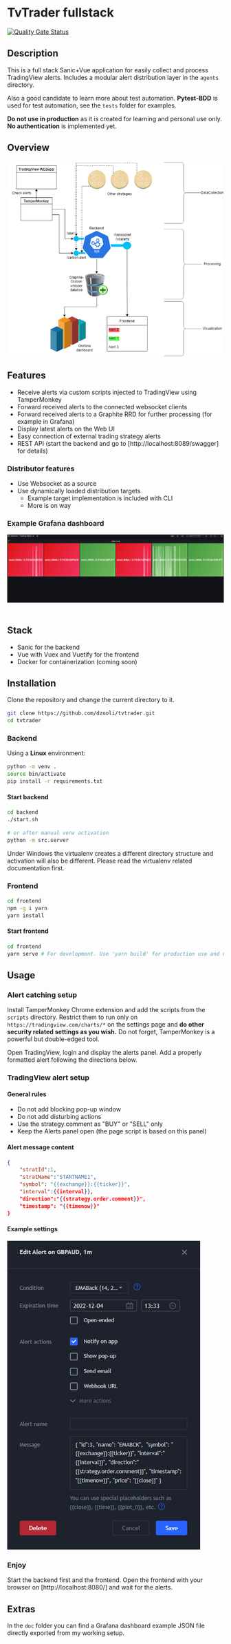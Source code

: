 # TvTrader fullstack

[![Quality Gate Status](https://sonarcloud.io/api/project_badges/measure?project=dzooli_tvtrader&metric=alert_status)](https://sonarcloud.io/summary/new_code?id=dzooli_tvtrader)

## Description

This is a full stack Sanic+Vue application for easily collect and process TradingView alerts. Includes a modular alert distribution layer in the ```agents``` directory.

Also a good candidate to learn more about test automation. **Pytest-BDD** is used for test automation, see the `tests` folder for examples.

**Do not use in production** as it is created for learning and personal use only. **No authentication** is implemented yet.

## Overview

![system overview](doc/tvtrader_schema.drawio.png)

## Features

- Receive alerts via custom scripts injected to TradingView using TamperMonkey
- Forward received alerts to the connected websocket clients
- Forward received alerts to a Graphite RRD for further processing (for example in Grafana)
- Display latest alerts on the Web UI
- Easy connection of external trading strategy alerts
- REST API (start the backend and go to [http://localhost:8089/swagger] for details)

### Distributor features

- Use Websocket as a source
- Use dynamically loaded distribution targets
  - Example target implementation is included with CLI
  - More is on way

### Example Grafana dashboard

![grafana dashboard](doc/grafana_dashboard.png)

## Stack

- Sanic for the backend
- Vue with Vuex and Vuetify for the frontend
- Docker for containerization (coming soon)

## Installation

Clone the repository and change the current directory to it.

```bash
git clone https://github.com/dzooli/tvtrader.git
cd tvtrader
```

### Backend

Using a **Linux** environment:

```bash
python -m venv .
source bin/activate
pip install -r requirements.txt
```

#### Start backend

```bash
cd backend
./start.sh
```

```bash
# or after manual venv activation
python -m src.server
```

Under Windows the virtualenv creates a different directory structure and activation will also be different. Please read the virtualenv related documentation first.

### Frontend

```bash
cd frontend
npm -g i yarn
yarn install
```

#### Start frontend

```bash
cd frontend
yarn serve # For development. Use 'yarn build' for production use and deploy it in your preferred way.
```

## Usage

### Alert catching setup

Install TamperMonkey Chrome extension and add the scripts from the `scripts` directory. Restrict them to run only on `https://tradingview.com/charts/*` on the settings page and **do other security related settings as you wish.** Do not forget, TamperMonkey is a powerful but double-edged tool.

Open TradingView, login and display the alerts panel. Add a properly formatted alert following the directions below.

### TradingView alert setup

#### General rules

- Do not add blocking pop-up window
- Do not add disturbing actions
- Use the strategy.comment as "BUY" or "SELL" only
- Keep the Alerts panel open (the page script is based on this panel)

#### Alert message content

```json
{
    "stratId":1,
    "stratName":"STARTNAME1",
    "symbol": "{{exchange}}:{{ticker}}",
    "interval":{{interval}},
    "direction":"{{strategy.order.comment}}",
    "timestamp": "{{timenow}}"
}
```

#### Example settings

![alert setting](doc/alert_setup.PNG)

### Enjoy

Start the backend first and the frontend. Open the frontend with your browser on [http://localhost:8080/] and wait for the alerts.

## Extras

In the `doc` folder you can find a Grafana dashboard example JSON file directly exported from my working setup.
